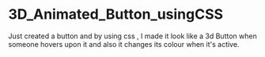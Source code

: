 # 3D_Animated_Button_usingCSS
Just created a button and by using css , I made it look like a 3d Button when someone hovers upon it and also it changes its colour when it's active.
